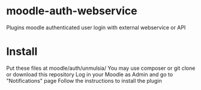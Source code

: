 # moodle-auth-webservice
Plugins moodle authenticated user login with external webservice or API

# Install
Put these files at moodle/auth/unmulsia/
You may use composer or git clone or download this repository
Log in your Moodle as Admin and go to "Notifications" page
Follow the instructions to install the plugin
